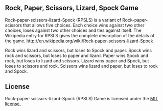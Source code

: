 ## Rock, Paper, Scissors, Lizard, Spock Game
Rock-paper-scissors-lizard-Spock (RPSLS) is a variant of Rock-paper-scissors that allows five choices. Each choice wins against two other choices, loses against two other choices and ties against itself. The Wikipedia entry for RPSLS gives the complete description of the details of the game. http://en.wikipedia.org/wiki/Rock-paper-scissors-lizard-Spock

Rock wins lizard and scissors, but loses to Spock and paper. Spock wins rock and scissors, but loses to paper and lizard. Paper wins Spock and rock, but loses to lizard and scissors. Lizard wins paper and Spock, but loses to scissors and rock. Scissors wins lizard and paper, but loses to rock and Spock.

## License
Rock-paper-scissors-lizard-Spock (RPSLS) Game is licensed under the [MIT license.](https://github.com/JiaweiLin/JiaweiLin.github.io/blob/master/LICENSE.txt)
